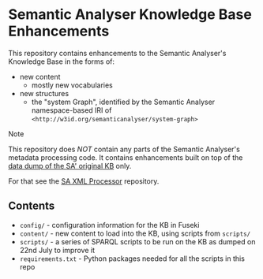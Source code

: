 # Semantic Analyser Knowledge Base Enhancements

This repository contains enhancements to the Semantic Analyser's Knowledge Base in the forms of:

* new content 
    * mostly new vocabularies
* new structures
    * the "system Graph", identified by the Semantic Analyser namespace-based IRI of `<http://w3id.org/semanticanalyser/system-graph>`

> [!NOTE]  
> This repository does _NOT_ contain any parts of the Semantic Analyser's metadata processing code. It contains enhancements built on top of the [data dump of the SA' original KB](https://github.com/Kurrawong/fair-ease-matcher/tree/bodc/triple_store_dump_2024_07_22/data/fuseki_triple_store_dump_2024_07_22) only.
> 
> For that see the [SA XML Processor](https://github.com/Kurrawong/sa-xml-processor) repository.

## Contents

* `config/` - configuration information for the KB in Fuseki
* `content/` - new content to load into the KB, using scripts from `scripts/`
* `scripts/` - a series of SPARQL scripts to be run on the KB as dumped on 22nd July to improve it
* `requirements.txt` - Python packages needed for all the scripts in this repo
